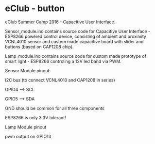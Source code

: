 # eClub - button
eClub Summer Camp 2016 - Capacitive User Interface. 

Sensor_module.ino contains source code for Capacitive User Interface - ESP8266 powered control device, consisting of ambient and proximity VCNL4010 sensor and custom made capacitive board with slider and buttons (based on CAP1208 chip).

Lamp_module.ino contains source code for custom made prototype of smart light - ESP8266 controling a 12V led band via PWM.

Sensor Module pinout:

I2C bus (to connect VCNL4010 and CAP1208 in series)

  GPIO4 --> SCL
  
  GPIO5 --> SDA
  
  GND should be common for all three components
  
  ESP8266 is only 3.3V tolerant!
  
Lamp Module pinout

  pwm output on GPIO13
